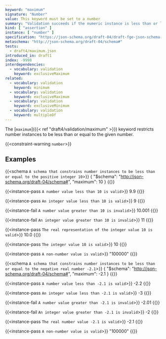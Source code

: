 ```yaml
---
keyword: "maximum"
signature: "Number"
value: This keyword must be set to a number
summary: "Validation succeeds if the numeric instance is less than or less than or equal to the given number, depending on the value of [`exclusiveMaximum`](/draft4/validation/exclusiveMaximum), if any"
kind: [ "assertion" ]
instance: [ "number" ]
specification: "https://json-schema.org/draft-04/draft-fge-json-schema-validation-00#rfc.section.5.1.2"
metaschema: "http://json-schema.org/draft-04/schema#"
tests:
  - draft4/maximum.json
introduced_in: draft1
index: -9998
interdependencies:
  - vocabulary: validation
    keyword: exclusiveMaximum
related:
  - vocabulary: validation
    keyword: minimum
  - vocabulary: validation
    keyword: exclusiveMaximum
  - vocabulary: validation
    keyword: exclusiveMinimum
  - vocabulary: validation
    keyword: multipleOf
---
```



The [`maximum`]({{< ref "draft4/validation/maximum" >}}) keyword restricts number instances to be less than or equal to
the given number.

{{<constraint-warning `number`>}}

## Examples

{{<schema `A schema that constrains number instances to be less than or equal to the positive integer 10`>}}
{
  "$schema": "http://json-schema.org/draft-04/schema#",
  "maximum": 10
}
{{</schema>}}

{{<instance-pass `A number value less than 10 is valid`>}}
9.9
{{</instance-pass>}}

{{<instance-pass `An integer value less than 10 is valid`>}}
9
{{</instance-pass>}}

{{<instance-fail `A number value greater than 10 is invalid`>}}
10.001
{{</instance-fail>}}

{{<instance-fail `An integer value greater than 10 is invalid`>}}
11
{{</instance-fail>}}

{{<instance-pass `The real representation of the integer value 10 is valid`>}}
10.0
{{</instance-pass>}}

{{<instance-pass `The integer value 10 is valid`>}}
10
{{</instance-pass>}}

{{<instance-pass `A non-number value is valid`>}}
"100000"
{{</instance-pass>}}

{{<schema `A schema that constrains number instances to be less than or equal to the negative real number -2.1`>}}
{
  "$schema": "http://json-schema.org/draft-04/schema#",
  "maximum": -2.1
}
{{</schema>}}

{{<instance-pass `A number value less than -2.1 is valid`>}}
-2.2
{{</instance-pass>}}

{{<instance-pass `An integer value less than -2.1 is valid`>}}
-3
{{</instance-pass>}}

{{<instance-fail `A number value greater than -2.1 is invalid`>}}
-2.01
{{</instance-fail>}}

{{<instance-fail `An integer value greater than -2.1 is invalid`>}}
-2
{{</instance-fail>}}

{{<instance-pass `The real number value -2.1 is valid`>}}
-2.1
{{</instance-pass>}}

{{<instance-pass `A non-number value is valid`>}}
"100000"
{{</instance-pass>}}
